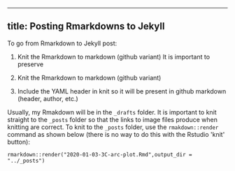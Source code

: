 
---
title: Posting Rmarkdowns to Jekyll
---

To go from Rmarkdown to Jekyll post:
1. Knit the Rmarkdown to markdown (github variant)
 It is important to preserve

1. Knit the Rmarkdown to markdown (github variant)
2. Include the YAML header in knit so it will be present in github markdown (header, author, etc.)

Usually, my Rmakdown will be in the `_drafts` folder. It is important to knit straight to the `_posts` folder so that the links to image files produce when knitting are correct. 
To knit to the `_posts` folder, use the `rmakdown::render` command as shown below (there is no way to do this with the Rstudio 'knit' button):

```{r}
rmarkdown::render("2020-01-03-3C-arc-plot.Rmd",output_dir = "../_posts")
```